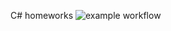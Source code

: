 C# homeworks
![example workflow](https://github.com/github/docs/actions/workflows/ci.yml/badge.svg)
